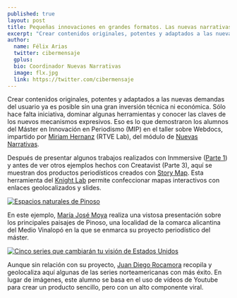 ```yaml
---
published: true
layout: post
title: Pequeñas innovaciones en grandes formatos. Las nuevas narrativas de los alumnos del MIP (2)&#58 Storymap
excerpt: "Crear contenidos originales, potentes y adaptados a las nuevas demandas del usuario ya es posible sin una gran inversión técnica ni económica. Sólo hace falta iniciativa, dominar algunas herramientas y conocer las claves de los nuevos mecanismos expresivos. Eso es lo que aprenden los alumnos del Máster en Innovación en Periodismo (MIP)."
author:
  name: Félix Arias
  twitter: cibermensaje
  gplus:  
  bio: Coordinador Nuevas Narrativas
  image: flx.jpg
  link: https://twitter.com/cibermensaje
---
```

Crear contenidos originales, potentes y adaptados a las nuevas demandas del usuario ya es posible sin una gran inversión técnica ni económica. Sólo hace falta iniciativa, dominar algunas herramientas y conocer las claves de los nuevos mecanismos expresivos. Eso es lo que demostraron los alumnos del Máster en Innovación en Periodismo (MIP) en el taller sobre Webdocs, impartido por [Miriam Hernanz](https://twitter.com/miriamhernanz) (RTVE Lab), del módulo de [Nuevas Narrativas](http://mip.umh.es/programa.htm#narrativas).

Después de presentar algunos trabajos realizados con Inmmersive ([Parte 1](http://mip.umh.es/blog/2015/07/05/innovacion-narrativas-formatos/)) y antes de ver otros ejemplos hechos con Creatavist (Parte 3), aquí se muestran dos productos periodísticos creados con [Story Map](https://storymap.knightlab.com/). Esta herramienta del [Knight Lab](http://mip.umh.es/blog/2015/05/20/frontera-innovacion-knightlab/) permite confeccionar mapas interactivos con enlaces geolocalizados y slides.

[![Espacios naturales de Pinoso](https://dl.dropboxusercontent.com/u/3578704/shots/blogpics/Storymap%202.jpg)](http://s3.amazonaws.com/uploads.knightlab.com/storymapjs/8b55a79c69a89b4d3827d6e076befb0f/espacios-naturales-de-pinoso/draft.html)

En este ejemplo, [María José Moya](https://twitter.com/majosmv) realiza una vistosa presentación sobre los principales paisajes de Pinoso, una localidad de la comarca alicantina del Medio Vinalopó en la que se enmarca su proyecto periodístico del máster.

[![Cinco series que cambiarán tu visión de Estados Unidos](https://dl.dropboxusercontent.com/u/3578704/shots/blogpics/Storymap%201.jpg)](http://s3.amazonaws.com/uploads.knightlab.com/storymapjs/a088a877f2a59e400990f23581c1ce63/cinco-series-que-cambiaran-tu-vision-de-eeuu/index.html)

Aunque sin relación con su proyecto, [Juan Diego Rocamora](https://twitter.com/jico1) recopila y geolocaliza aquí algunas de las series norteamericanas con más éxito. En lugar de imágenes, este alumno se basa en el uso de vídeos de Youtube para crear un producto sencillo, pero con un alto componente viral.